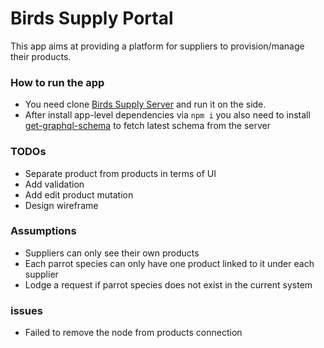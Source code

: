 # Birds Supply Portal

This app aims at providing a platform for suppliers to provision/manage their products.

### How to run the app
* You need clone [Birds Supply Server](https://github.com/DavidHe1127/birds-supply-server) and run it on the side.
* After install app-level dependencies via `npm i` you also need to install [get-graphql-schema](https://github.com/graphcool/get-graphql-schema) to fetch latest schema from the server

### TODOs
* Separate product from products in terms of UI
* Add validation
* Add edit product mutation
* Design wireframe

### Assumptions
* Suppliers can only see their own products
* Each parrot species can only have one product linked to it under each supplier
* Lodge a request if parrot species does not exist in the current system

### issues
* Failed to remove the node from products connection

